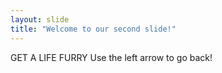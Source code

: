 ```yaml
---
layout: slide
title: "Welcome to our second slide!"
---
```

GET A LIFE FURRY
Use the left arrow to go back!







